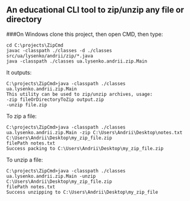 ## An educational CLI tool to zip/unzip any file or directory
###On Windows clone this project, then open CMD, then type:

```
cd C:\projects\ZipCmd
javac -classpath ./classes -d ./classes src/ua/lysenko/andrii/zip/*.java
java -classpath ./classes ua.lysenko.andrii.zip.Main
```

It outputs:
```
C:\projects\ZipCmd>java -classpath ./classes ua.lysenko.andrii.zip.Main
This utility can be used to zip/unzip archives, usage:
-zip fileOrDirectoryToZip output.zip
-unzip file.zip
```

To zip a file:
```
C:\projects\ZipCmd>java -classpath ./classes ua.lysenko.andrii.zip.Main -zip C:\Users\Andrii\Desktop\notes.txt C:\Users\Andrii\Desktop\my_zip_file.zip
filePath notes.txt
Success packing to C:\Users\Andrii\Desktop\my_zip_file.zip
```

To unzip a file:
```
C:\projects\ZipCmd>java -classpath ./classes ua.lysenko.andrii.zip.Main -unzip C:\Users\Andrii\Desktop\my_zip_file.zip
filePath notes.txt
Success unzipping to C:\Users\Andrii\Desktop\my_zip_file
```